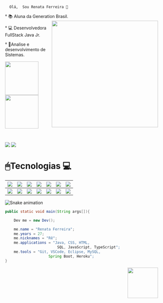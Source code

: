       Olá,  Sou Renata Ferreira 👋

°  📚 Aluna da Generation Brasil.          <img align='right' src="https://monophy.com/media/H3ZUIgnoHykSVP8ZBK/monophy.gif" width="350">

°  💻 Desenvolvedora FullStack Java Jr.

° 🧠Analise e desenvolvimento de Sistemas.

  <a href="https://github.com/reborsolli"><img height="110em" src="https://github-readme-stats.vercel.app/api?username=reborsolli&show_icons=true&theme=dark&include_all_commits=true&count_private=true"/>
  <img height="110em" src="https://github-readme-stats.vercel.app/api/top-langs/?username=reborsolli&layout=compact&langs_count=7&theme=dark"/>
</div> <div style="display: inline_block"><br>
</div>  
    
 
 
  
 
    
<a href="https://instagram.com/reborsolli" target="_blank"><img src="https://img.shields.io/badge/-Instagram-%23E4405F?style=for-the-badge&logo=instagram&logoColor=white" target="_blank"></a>
  <a href="https://www.linkedin.com/in/renata-borsolli-56162910b" target="_blank"><img src="https://img.shields.io/badge/-LinkedIn-%230077B5?style=for-the-badge&logo=linkedin&logoColor=white" target="_blank"></a> 
  
    
#  🖱Tecnologias 💻
  
 | <img src="https://img.shields.io/badge/HTML5-orange?style=for-the-badge&logo=html5&logoColor=white"> | <img src="https://img.shields.io/badge/CSS3-blue?style=for-the-badge&logo=css3&logoColor=white"> | <img src="https://img.shields.io/badge/JavaScript-323330?style=for-the-badge&logo=javascript&logoColor=F7DF1E"> |<img src="https://img.shields.io/badge/Angular-DD0031?style=for-the-badge&logo=angular&logoColor=white"> | <img src="https://img.shields.io/badge/Java-purple?style=for-the-badge&logo=java&logoColor=white"> |<img src="https://img.shields.io/badge/Heroku-430098?style=for-the-badge&logo=heroku&logoColor=white">  | <img src="https://img.shields.io/badge/Spring_Boot-F2F4F9?style=for-the-badge&logo=spring-boot"> |
| :----------------------------------------------------------: | :----------------------------------------------------------: | :----------------------------------------------------------: | ----------------------------------------------------------: | :----------------------------------------------------------: | :----------------------------------------------------------: | :----------------------------------------------------------: |
|   <img src="https://img.shields.io/badge/Docker-gold?style=for-the-badge&logo=docker&logoColor=black"> | <img src="https://img.shields.io/badge/Git-008000?style=for-the-badge&logo=git&logoColor=white"> |<img src="https://img.shields.io/badge/Bootstrap-563D7C?style=for-the-badge&logo=bootstrap&logoColor=white" /> | <img src="https://img.shields.io/badge/Postman-FF6C37?style=for-the-badge&logo=Postman&logoColor=white"/> | <img src="https://img.shields.io/badge/Eclipse-2C2255?style=for-the-badge&logo=eclipse&logoColor=white" /> |<img src="https://img.shields.io/badge/Visual_Studio-5C2D91?style=for-the-badge&logo=visual%20studio&logoColor=white" /> |  <img src="https://img.shields.io/badge/MySQL-00000F?style=for-the-badge&logo=mysql&logoColor=white">

  
  
  
  ![Snake animation](https://github.com/codethi/codethi/blob/output/github-contribution-grid-snake.svg)
</div>



```java
public static void main(String args[]){

    Dev me = new Dev();

    me.name = "Renata Ferreira";
    me.years = 27;
    me.nicknames = "Rê";
    me.applications = "Java, CSS, HTML,
                        SQL, JavaScript, TypeScript";
    me.tools = "Git, VSCode, Eclipse, MySQL, 
                    Spring Boot, Heroku";
}
```




 <img align='right' src="https://media.giphy.com/media/u2pmTWUi0MXjyrMaVj/giphy.gif" width="100">






